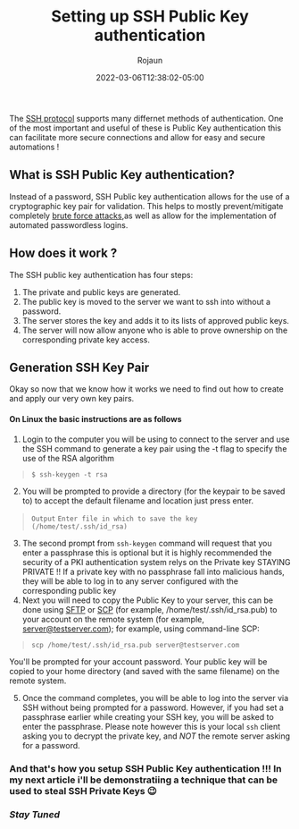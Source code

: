 ﻿---
title: "Setting up SSH Public Key authentication"
date: 2022-03-06T12:38:02-05:00
draft: false
github_link: "https://github.com/Rojaun-Dev"
author: "Rojaun"
tags:
  - SSH
  - PKI 
bg_image: ""
description: ""
toc:
---

The [SSH protocol](https://www.ssh.com/ssh/protocol/) supports many differnet methods of authentication. One of the most important and useful of these is Public Key authentication this can facilitate more secure connections and allow for easy and secure automations !

## What is SSH Public Key authentication?

Instead of a password, SSH Public key authentication allows for the use of a cryptographic key pair for validation. This helps to mostly prevent/mitigate completely [brute force attacks](https://www.kaspersky.com/resource-center/definitions/brute-force-attack),as well as allow for the implementation of automated passwordless logins.

## How does it work ?

The SSH public key authentication has four steps:

1. The private and public keys are generated.
2. The public key is moved to the server we want to ssh into without a password.
3. The server stores the key and adds it to its lists of approved public keys.
4. The server will now allow anyone who is able to prove ownership on the corresponding private key access.

## Generation SSH Key Pair

Okay so now that we know how it works we need to find out how to create and apply our very own key pairs.

#### On Linux the basic instructions are as follows

1. Login to the computer you will be using to connect to the server and use the SSH command to generate a key pair using the -t flag to specify the use of the RSA algorithm

> `$ ssh-keygen -t rsa`

2. You will be prompted to provide a directory (for the keypair to be saved to) to accept the default filename and location just press enter.

> `Output`
> `Enter file in which to save the key (/home/test/.ssh/id_rsa)`

3. The second prompt from `ssh-keygen` command will request that you enter a passphrase this is optional but it is highly recommended the security of a PKI authentication system relys on the Private key STAYING PRIVATE !! If a private key with no passphrase fall into malicious hands, they will be able to log in to any server configured with the corresponding public key
4. Next you will need to copy the Public Key to your server, this can be done using [SFTP](https://www.ssh.com/academy/ssh/sftp) or [SCP](https://linuxize.com/post/how-to-use-scp-command-to-securely-transfer-files/) (for example, /home/test/.ssh/id_rsa.pub) to your account on the remote system (for example, server@testserver.com); for example, using command-line SCP:

> `scp /home/test/.ssh/id_rsa.pub server@testserver.com`

You'll be prompted for your account password. Your public key will be copied to your home directory (and saved with the same filename) on the remote system.

5. Once the command completes, you will be able to log into the server via SSH without being prompted for a password. However, if you had set a passphrase earlier while creating your SSH key, you will be asked to enter the passphrase. Please note however this is your local `ssh` client asking you to decrypt the private key, and _NOT_ the remote server asking for a password.

### And that's how you setup SSH Public Key authentication !!! In my next article i'll be demonstratiing a technique that can be used to steal SSH Private Keys 😉

### *Stay Tuned*
